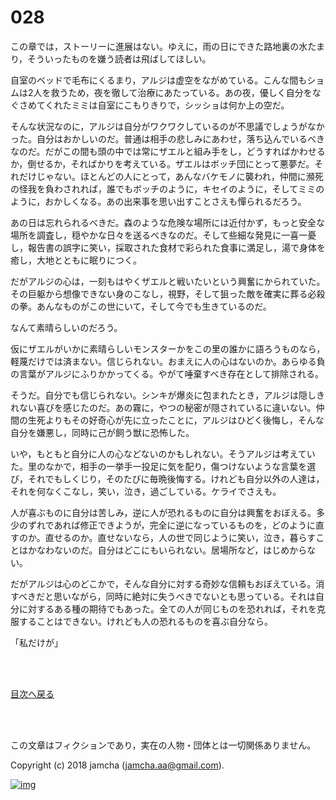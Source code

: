 # 028

この章では，ストーリーに進展はない。ゆえに，雨の日にできた路地裏の水たまり，そういったものを嫌う読者は飛ばしてほしい。  

自室のベッドで毛布にくるまり，アルジは虚空をながめている。こんな間もショムは2人を救うため，夜を徹して治療にあたっている。あの夜，優しく自分をなぐさめてくれたミミは自室にこもりきりで，シッショは何か上の空だ。  

そんな状況なのに，アルジは自分がワクワクしているのが不思議でしょうがなかった。自分はおかしいのだ。普通は相手の悲しみにあわせ，落ち込んでいるべきなのだ。だがこの間も頭の中では常にザエルと組み手をし，どうすればかわせるか，倒せるか，そればかりを考えている。ザエルはボッチ団にとって悪夢だ。それだけじゃない。ほとんどの人にとって，あんなバケモノに襲われ，仲間に瀕死の怪我を負わされれば，誰でもボッチのように，キセイのように，そしてミミのように，おかしくなる。あの出来事を思い出すことさえも憚られるだろう。  

あの日は忘れられるべきだ。森のような危険な場所には近付かず，もっと安全な場所を調査し，穏やかな日々を送るべきなのだ。そして些細な発見に一喜一憂し，報告書の誤字に笑い，採取された食材で彩られた食事に満足し，湯で身体を癒し，大地とともに眠りにつく。  

だがアルジの心は，一刻もはやくザエルと戦いたいという興奮にかられていた。その巨躯から想像できない身のこなし，視野，そして狙った敵を確実に葬る必殺の拳。あんなものがこの世にいて，そして今でも生きているのだ。  

なんて素晴らしいのだろう。  

仮にザエルがいかに素晴らしいモンスターかをこの里の誰かに語ろうものなら，軽蔑だけでは済まない。信じられない。おまえに人の心はないのか。あらゆる負の言葉がアルジにふりかかってくる。やがて唾棄すべき存在として排除される。  

そうだ。自分でも信じられない。シンキが爆炎に包まれたとき，アルジは隠しきれない喜びを感じたのだ。あの霧に，やつの秘密が隠されているに違いない。仲間の生死よりもその好奇心が先に立ったことに，アルジはひどく後悔し，そんな自分を嫌悪し，同時に己が飼う獣に恐怖した。  

いや，もともと自分に人の心などないのかもしれない。そうアルジは考えていた。里のなかで，相手の一挙手一投足に気を配り，傷つけないような言葉を選び，それでもしくじり，そのたびに毎晩後悔する。けれども自分以外の人達は，それを何なくこなし，笑い，泣き，過ごしている。ケライでさえも。  

人が喜ぶものに自分は苦しみ，逆に人が恐れるものに自分は興奮をおぼえる。多少のずれであれば修正できようが，完全に逆になっているものを，どのように直すのか。直せるのか。直せないなら，人の世で同じように笑い，泣き，暮らすことはかなわないのだ。自分はどこにもいられない。居場所など，はじめからない。  

だがアルジは心のどこかで，そんな自分に対する奇妙な信頼もおぼえている。消すべきだと思いながら，同時に絶対に失うべきでないとも思っている。それは自分に対するある種の期待でもあった。全ての人が同じものを恐れれば，それを克服することはできない。けれども人の恐れるものを喜ぶ自分なら。  

「私だけが」  

<br>  
<br>  

[目次へ戻る](https://github.com/jamcha-aa/OblivionReports/blob/master/README.md)  

<br>  
<br>  

この文章はフィクションであり，実在の人物・団体とは一切関係ありません。  

Copyright (c) 2018 jamcha (jamcha.aa@gmail.com).  

[![img](http://i.creativecommons.org/l/by-nc-sa/4.0/88x31.png)](http://creativecommons.org/licenses/by-nc-sa/4.0/deed)